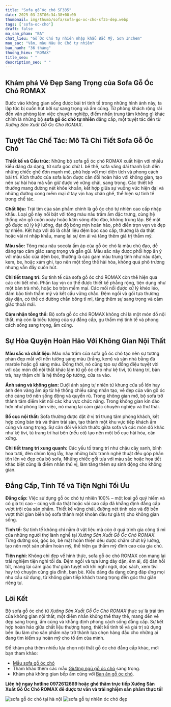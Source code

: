 ```yaml
---
title: "Sofa gỗ óc chó SF335"
date: 2025-03-28T06:34:38+00:00
thumbnail: img/thumb/sofa/sofa-go-oc-cho-sf35-dep.webp
tags: ['sofa-oc-cho']
draft: false
ma_san_pham: "BA"
chat_lieu: "Gỗ Óc Chó tự nhiên nhập khẩu Bắc Mỹ, Sơn Inchem"
mau_sac: "Vân, màu Nâu Óc Chó tự nhiên"
bao_hanh: "36 tháng"
thuong_hieu: "ROMAX"
title_seo: " "
description_seo: " "
---
```

## Khám phá Vẻ Đẹp Sang Trọng của Sofa Gỗ Óc Chó ROMAX

Bước vào không gian sống được bài trí tinh tế trong những hình ảnh này, ta lập tức bị cuốn hút bởi sự sang trọng và ấm cúng. Từ phòng khách rộng rãi đến văn phòng làm việc chuyên nghiệp, điểm nhấn trung tâm không gì khác chính là những bộ **sofa gỗ óc chó tự nhiên** đẳng cấp, một tuyệt tác đến từ *Xưởng Sản Xuất Gỗ Óc Chó ROMAX*.

## Tuyệt Tác Chế Tác: Mô Tả Chi Tiết Sofa Gỗ Óc Chó

**Thiết kế và Cấu trúc:** Những bộ sofa gỗ óc chó ROMAX xuất hiện với nhiều kiểu dáng đa dạng, từ sofa góc chữ L bề thế, sofa văng dài thanh lịch đến những chiếc ghế đơn mạnh mẽ, phù hợp với mọi diện tích và phong cách bài trí. Kích thước của sofa luôn được cân đối hoàn hảo với không gian, tạo nên sự hài hòa mà vẫn giữ được vẻ vững chãi, sang trọng. Các thiết kế thường mang đường nét khỏe khoắn, kết hợp giữa sự vuông vức hiện đại và những đường cong mềm mại ở tay vịn hay chân ghế, thể hiện sự tinh tế trong chế tác.

**Chất liệu:** Trái tim của sản phẩm chính là gỗ óc chó tự nhiên cao cấp nhập khẩu. Loại gỗ này nổi bật với tông màu nâu trầm ấm đặc trưng, cùng hệ thống vân gỗ cuộn xoáy hoặc lượn sóng độc đáo, không trùng lặp. Bề mặt gỗ được xử lý kỹ lưỡng, đạt độ bóng mịn hoàn hảo, phô diễn trọn vẹn vẻ đẹp tự nhiên. Kết hợp với đó là chất liệu đệm bọc cao cấp, thường là da thật hoặc vải nỉ nhập khẩu, mang lại sự êm ái và tăng thêm giá trị thẩm mỹ.

**Màu sắc:** Tông màu nâu socola ấm áp của gỗ óc chó là màu chủ đạo, dễ dàng tạo cảm giác sang trọng và gần gũi. Màu sắc này được phối hợp ăn ý với màu sắc của đệm bọc, thường là các gam màu trung tính như nâu đậm, kem, be, hoặc xám ghi, tạo nên một tổng thể hài hòa, không quá phô trương nhưng vẫn đầy cuốn hút.

**Chi tiết trang trí:** Sự tinh tế của sofa gỗ óc chó ROMAX còn thể hiện qua các chi tiết nhỏ. Phần tay vịn có thể được thiết kế phẳng rộng, tiện dụng như một bàn trà nhỏ, hoặc bo tròn mềm mại. Các mối nối được xử lý khéo léo, đảm bảo tính thẩm mỹ và kết cấu vững chắc. Đệm ngồi và gối tựa thường dày dặn, có thể có đường chần bông tỉ mỉ, tăng thêm sự sang trọng và cảm giác thoải mái.

**Cảm nhận tổng thể:** Bộ sofa gỗ óc chó ROMAX không chỉ là một món đồ nội thất, mà còn là biểu tượng của sự đẳng cấp, gu thẩm mỹ tinh tế và phong cách sống sang trọng, ấm cúng.

## Sự Hòa Quyện Hoàn Hảo Với Không Gian Nội Thất

**Màu sắc và chất liệu:** Màu nâu trầm của sofa gỗ óc chó tạo nên sự tương phản đẹp mắt với nền tường sáng màu (trắng, kem) và sàn nhà bằng đá marble hoặc gỗ sáng màu. Đồng thời, nó cũng tạo sự đồng điệu tuyệt vời với các món đồ nội thất khác làm từ gỗ óc chó như kệ tivi, tủ trang trí, bàn trà, hay thậm chí là hệ thống ốp tường, cửa ra vào.

**Ánh sáng và không gian:** Dưới ánh sáng tự nhiên từ khung cửa sổ lớn hay ánh đèn vàng ấm áp từ hệ thống chiếu sáng nhân tạo, vẻ đẹp của vân gỗ óc chó càng trở nên sống động và quyến rũ. Trong không gian mở, bộ sofa trở thành tâm điểm kết nối các khu vực chức năng. Trong không gian kín đáo hơn như phòng làm việc, nó mang lại cảm giác chuyên nghiệp và thư thái.

**Bố cục nội thất:** Sofa thường được đặt ở vị trí trung tâm phòng khách, kết hợp cùng bàn trà và thảm trải sàn, tạo thành một khu vực tiếp khách ấm cúng và sang trọng. Sự cân đối về kích thước giữa sofa và các món đồ khác như kệ tivi, tủ trang trí hai bên (nếu có) tạo nên một bố cục hài hòa, cân xứng.

**Chi tiết trang trí xung quanh:** Các yếu tố trang trí như chậu cây xanh, bình hoa tươi, đèn chùm lộng lẫy, hay những bức tranh nghệ thuật đều góp phần tôn lên vẻ đẹp của bộ sofa. Những chiếc gối tựa với màu sắc hoặc họa tiết khác biệt cũng là điểm nhấn thú vị, làm tăng thêm sự sinh động cho không gian.

## Đẳng Cấp, Tinh Tế và Tiện Nghi Tối Ưu

**Đẳng cấp:** Việc sử dụng gỗ óc chó tự nhiên 100% – một loại gỗ quý hiếm và có giá trị cao – cùng với da thật hoặc vải cao cấp đã khẳng định đẳng cấp vượt trội của sản phẩm. Thiết kế vững chãi, đường nét tinh xảo và độ bền vượt thời gian biến bộ sofa thành một khoản đầu tư giá trị cho không gian sống.

**Tinh tế:** Sự tinh tế không chỉ nằm ở vật liệu mà còn ở quá trình gia công tỉ mỉ của những người thợ lành nghề tại *Xưởng Sản Xuất Gỗ Óc Chó ROMAX*. Từng đường soi, góc bo, bề mặt hoàn thiện đều được chăm chút kỹ lưỡng, tạo nên một sản phẩm hoàn mỹ, thể hiện gu thẩm mỹ đỉnh cao của gia chủ.

**Tiện nghi:** Không chỉ đẹp về hình thức, sofa gỗ óc chó ROMAX còn mang lại trải nghiệm tiện nghi tối đa. Đệm ngồi và tựa lưng dày dặn, êm ái, độ đàn hồi tốt, mang lại cảm giác thư giãn tuyệt vời khi nghỉ ngơi, đọc sách, xem tivi hay trò chuyện cùng gia đình, bạn bè. Kiểu dáng đa dạng cũng đáp ứng mọi nhu cầu sử dụng, từ không gian tiếp khách trang trọng đến góc thư giãn riêng tư.

## Lời Kết

Bộ sofa gỗ óc chó từ *Xưởng Sản Xuất Gỗ Óc Chó ROMAX* thực sự là trái tim của không gian nội thất, một điểm nhấn không thể thay thế, mang đến vẻ đẹp sang trọng, ấm cúng và khẳng định phong cách sống đẳng cấp. Sự kết hợp hoàn hảo giữa chất liệu thượng hạng, thiết kế tinh tế và giá trị sử dụng bền lâu làm cho sản phẩm này trở thành lựa chọn hàng đầu cho những ai đang tìm kiếm sự hoàn mỹ cho tổ ấm của mình.

Để khám phá thêm nhiều lựa chọn nội thất gỗ óc chó đẳng cấp khác, mời bạn tham khảo:

* [Mẫu sofa gỗ óc chó](https://romax.vn/danh-muc/phong-khach/sofa-go-oc-cho/)
* Tham khảo thêm các mẫu [Giường ngủ gỗ óc chó](https://romax.vn/danh-muc/phong-ngu/giuong-go-oc-cho/) sang trọng.
* Khám phá không gian bếp ấm cúng với [Bàn ăn gỗ óc chó](https://romax.vn/danh-muc/phong-bep/ban-an-go-oc-cho/).

**Liên hệ ngay hotline 0972612669 hoặc ghé thăm trực tiếp Xưởng Sản Xuất Gỗ Óc Chó ROMAX để được tư vấn và trải nghiệm sản phẩm thực tế!**

![sofa gỗ óc chó tại hà nội](/img/sofa/sf35/sofa-go-oc-cho-sf35-1.webp)
![sofa gỗ tự nhiên óc chó đẹp](/img/sofa/sf35/sofa-go-oc-cho-sf35-2.webp)